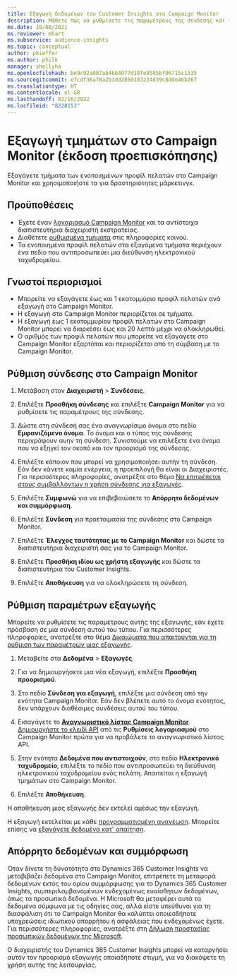 ```yaml
---
title: Εξαγωγή δεδομένων του Customer Insights στο Campaign Monitor
description: Μάθετε πώς να ρυθμίσετε τις παραμέτρους της σύνδεσης και της εξαγωγής στο Campaign Monitor.
ms.date: 10/08/2021
ms.reviewer: mhart
ms.subservice: audience-insights
ms.topic: conceptual
author: pkieffer
ms.author: philk
manager: shellyha
ms.openlocfilehash: be9c92a087ab4664077d18fe8585bf96715c1535
ms.sourcegitcommit: e7cdf36a78a2b1dd2850183224d39c8dde46b26f
ms.translationtype: HT
ms.contentlocale: el-GR
ms.lasthandoff: 02/16/2022
ms.locfileid: "8228153"
---
```

# <a name="export-segments-to-campaign-monitor-preview"></a>Εξαγωγή τμημάτων στο Campaign Monitor (έκδοση προεπισκόπησης)

Εξαγάγετε τμήματα των ενοποιημένων προφίλ πελατών στο Campaign Monitor και χρησιμοποιήστε τα για δραστηριότητες μάρκετινγκ.

## <a name="prerequisites"></a>Προϋποθέσεις

-   Έχετε έναν [λογαριασμό Campaign Monitor](https://www.campaignmonitor.com/) και τα αντίστοιχα διαπιστευτήρια διαχειριστή εκστρατείας.
-   Διαθέτετε [ρυθμισμένα τμήματα](segments.md) στις πληροφορίες κοινού.
-   Τα ενοποιημένα προφίλ πελατών στα εξαγόμενα τμήματα περιέχουν ένα πεδίο που αντιπροσωπεύει μια διεύθυνση ηλεκτρονικού ταχυδρομείου.

## <a name="known-limitations"></a>Γνωστοί περιορισμοί

- Μπορείτε να εξαγάγετε έως και 1 εκατομμύριο προφίλ πελατών ανά εξαγωγή στο Campaign Monitor.
- Η εξαγωγή στο Campaign Monitor περιορίζεται σε τμήματα.
- Η εξαγωγή έως 1 εκατομμυρίου προφίλ πελατών στο Campaign Monitor μπορεί να διαρκέσει έως και 20 λεπτά μέχρι να ολοκληρωθεί. 
- Ο αριθμός των προφίλ πελατών που μπορείτε να εξαγάγετε στο Campaign Monitor εξαρτάται και περιορίζεται από τη σύμβαση με το Campaign Monitor.

## <a name="set-up-connection-to-campaign-monitor"></a>Ρύθμιση σύνδεσης στο Campaign Monitor

1. Μετάβαση στον **Διαχειριστή** > **Συνδέσεις**.

1. Επιλέξτε **Προσθήκη σύνδεσης** και επιλέξτε **Campaign Monitor** για να ρυθμίσετε τις παραμέτρους της σύνδεσης.

1. Δώστε στη σύνδεσή σας ένα αναγνωρίσιμο όνομα στο πεδίο **Εμφανιζόμενο όνομα**. Το όνομα και ο τύπος της σύνδεσης περιγράφουν αυην τη σύνδεση. Συνιστούμε να επιλέξετε ένα όνομα που να εξηγεί τον σκοπό και τον προορισμό της σύνδεσης.

1. Επιλέξτε κάποιον που μπορεί να χρησιμοποιήσει αυτήν τη σύνδεση. Εάν δεν κάνετε καμία ενέργεια, η προεπιλογή θα είναι οι Διαχειριστές. Για περισσότερες πληροφορίες, ανατρέξτε στο θέμα [Να επιτρέπεται στους συμβαλλόντων η χρήση σύνδεσης για εξαγωγές](connections.md#allow-contributors-to-use-a-connection-for-exports).

1. Επιλέξτε **Συμφωνώ** για να επιβεβαιώσετε το **Απόρρητο δεδομένων και συμμόρφωση**.

1. Επιλέξτε **Σύνδεση** για προετοιμασία της σύνδεσης στο Campaign Monitor.

1. Επιλέξτε **Έλεγχος ταυτότητας με το Campaign Monitor** και δώστε τα διαπιστευτήρια διαχειριστή σας για το Campaign Monitor.

1. Επιλέξτε **Προσθήκη ιδίου ως χρήστη εξαγωγής** και δώστε τα διαπιστευτήρια του Customer Insights.

1. Επιλέξτε **Αποθήκευση** για να ολοκληρώσετε τη σύνδεση.

## <a name="configure-an-export"></a>Ρύθμιση παραμέτρων εξαγωγής

Μπορείτε να ρυθμίσετε τις παραμέτρους αυτής της εξαγωγής, εάν έχετε πρόσβαση σε μια σύνδεση αυτού του τύπου. Για περισσότερες πληροφορίες, ανατρέξτε στο θέμα [Δικαιώματα που απαιτούνται για τη ρύθμιση των παραμέτρων μιας εξαγωγής](export-destinations.md#set-up-a-new-export).

1. Μεταβείτε στα **Δεδομένα** > **Εξαγωγές**.

1. Για να δημιουργήσετε μια νέα εξαγωγή, επιλέξτε **Προσθήκη προορισμού**.

1. Στο πεδίο **Σύνδεση για εξαγωγή**, επιλέξτε μια σύνδεση από την ενότητα Campaign Monitor. Εάν δεν βλέπετε αυτό το όνομα ενότητας, δεν υπάρχουν διαθέσιμες συνδέσεις αυτού του τύπου.

1. Εισαγάγετε το [**Αναγνωριστικό λίστας Campaign Monitor**](https://www.campaignmonitor.com/api/getting-started/#your-list-id).    
   [Δημιουργήστε το κλειδί API](https://www.campaignmonitor.com/api/getting-started/) από τις **Ρυθμίσεις λογαριασμού** στο Campaign Monitor πρώτα για να προβάλετε το αναγνωριστικό λίστας API.  

1. Στην ενότητα **Δεδομένα που αντιστοιχούν**, στο πεδίο **Ηλεκτρονικό ταχυδρομείο**, επιλέξτε το πεδίο που αντιπροσωπεύει τη διεύθυνση ηλεκτρονικού ταχυδρομείου ενός πελάτη. Απαιτείται η εξαγωγή τμημάτων στο Campaign Monitor.

1. Επιλέξτε **Αποθήκευση**.

Η αποθήκευση μιας εξαγωγής δεν εκτελεί αμέσως την εξαγωγή.

Η εξαγωγή εκτελείται με κάθε [προγραμματισμένη ανανέωση](system.md#schedule-tab). Μπορείτε επίσης να [εξαγάγετε δεδομένα κατ' απαίτηση](export-destinations.md#run-exports-on-demand). 


## <a name="data-privacy-and-compliance"></a>Απόρρητο δεδομένων και συμμόρφωση

Όταν δίνετε τη δυνατότητα στο Dynamics 365 Customer Insights να μεταβιβάζει δεδομένα στο Campaign Monitor, επιτρέπετε τη μεταφορά δεδομένων εκτός του ορίου συμμόρφωσης για το Dynamics 365 Customer Insights, συμπεριλαμβανομένων ενδεχομένως ευαίσθητων δεδομένων, όπως τα προσωπικά δεδομένα. Η Microsoft θα μεταφέρει αυτά τα δεδομένα σύμφωνα με τις οδηγίες σας, αλλά είστε υπεύθυνοι για τη διασφάλιση ότι το Campaign Monitor θα καλύπτει οποιεσδήποτε υποχρεώσεις ιδιωτικού απορρήτου ή ασφάλειας που ενδεχομένως έχετε. Για περισσότερες πληροφορίες, ανατρέξτε στη [Δήλωση προστασίας προσωπικών δεδομένων της Microsoft](https://go.microsoft.com/fwlink/?linkid=396732).

Ο διαχειριστής του Dynamics 365 Customer Insights μπορεί να καταργήσει αυτόν τον προορισμό εξαγωγής οποιαδήποτε στιγμή, για να διακόψετε τη χρήση αυτής της λειτουργίας.
